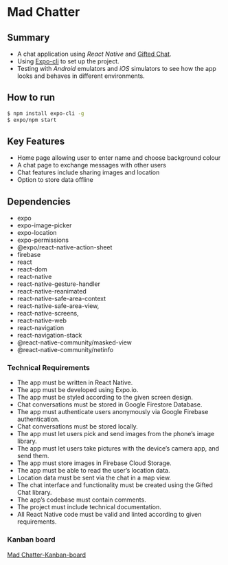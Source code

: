 # Mad Chatter

## Summary

- A chat application using _React Native_ and [Gifted Chat](https://github.com/FaridSafi/react-native-gifted-chat).
- Using [Expo-cli](https://expo.io/) to set up the project.
- Testing with _Android_ emulators and _iOS_ simulators to see how the app looks and behaves in different environments.

## How to run

```sh
$ npm install expo-cli -g
$ expo/npm start
```

## Key Features

- Home page allowing user to enter name and choose background colour
- A chat page to exchange messages with other users
- Chat features include sharing images and location
- Option to store data offline

## Dependencies

- expo
- expo-image-picker
- expo-location
- expo-permissions
- @expo/react-native-action-sheet
- firebase
- react
- react-dom
- react-native
- react-native-gesture-handler
- react-native-reanimated
- react-native-safe-area-context
- react-native-safe-area-view,
- react-native-screens,
- react-native-web
- react-navigation
- react-navigation-stack
- @react-native-community/masked-view
- @react-native-community/netinfo

### Technical Requirements

- The app must be written in React Native.
- The app must be developed using Expo.io.
- The app must be styled according to the given screen design.
- Chat conversations must be stored in Google Firestore Database.
- The app must authenticate users anonymously via Google Firebase authentication.
- Chat conversations must be stored locally.
- The app must let users pick and send images from the phone’s image library.
- The app must let users take pictures with the device’s camera app, and send them.
- The app must store images in Firebase Cloud Storage.
- The app must be able to read the user’s location data.
- Location data must be sent via the chat in a map view.
- The chat interface and functionality must be created using the Gifted Chat library.
- The app’s codebase must contain comments.
- The project must include technical documentation.
- All React Native code must be valid and linted according to given requirements.

### Kanban board

[Mad Chatter-Kanban-board](https://trello.com/b/kjj0NXF6/mad-chatter)
